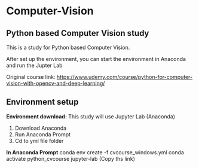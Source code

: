 # Computer-Vision

## Python based Computer Vision study

This is a study for Python based Computer Vision.

After set up the environment, you can start the environment in Anaconda and run the Jupter Lab

Original course link:
https://www.udemy.com/course/python-for-computer-vision-with-opencv-and-deep-learning/


## Environment setup

**Environment download:**
This study will use Jupyter Lab (Anaconda)

1. Download Anaconda
2. Run Anaconda Prompt
3. Cd to yml file folder

**In Anaconda Prompt**
conda env create -f cvcourse_windows.yml
conda activate python_cvcourse
jupyter-lab (Copy ths link)

